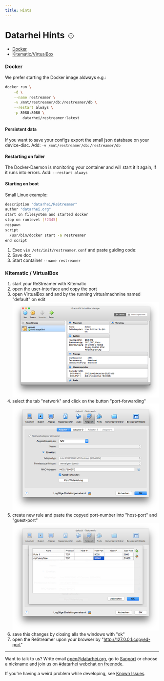 ```yaml
---
title: Hints
---
```


# Datarhei Hints ☺

* [Docker](#docker)
* [Kitematic/VirtualBox](#kitematic-virtualbox)

### Docker

We prefer starting the Docker image aldways e.g.:

```sh
docker run \
    -d \
    --name restreamer \
    -v /mnt/restreamer/db:/restreamer/db \
    --restart always \
    -p 8080:8080 \
        datarhei/restreamer:latest
```

#### Persistent data
If you want to save your configs export the small json database on your device-disc. 
Add: `-v /mnt/restreamer/db:/restreamer/db`

#### Restarting on failer
The Docker-Daemon is monitoring your container and will start it it again, if it runs into errors. Add:
`--restart always`

#### Starting on boot
Small Linux example:

```sh
description "datarhei/ReStreamer"
author "datarhei.org"
start on filesystem and started docker
stop on runlevel [!2345]
respawn
script
  /usr/bin/docker start -a restreamer
end script
```

1. Exec `vim /etc/init/restreamer.conf` and paste guiding code:
2. Save doc
3. Start container `--name restreamer`

### Kitematic / VirtualBox

1. start your ReStreamer with Kitematic
2. open the user-interface and copy the port
3. open VirtualBox and and by the running virtualmachnine named "default" on edit
  ![vbox-1](../img/vbox-port-1.png)  
4. select the tab "network" and click on the button "port-forwarding"
  ![vbox-1](../img/vbox-port-2.png)  
5. create new rule and paste the copyed port-number into "host-port" and "guest-port"
  ![vbox-1](../img/vbox-port-3.png)  
6. save this changes by closing alls the windows with "ok"
7. open the ReStreamer upon your browser by "http://127.0.0.1:copyed-port"

---

Want to talk to us? Write email open@datarhei.org, go to [Support](../support.html) or choose a nickname and join us on <a target= "_blank" href="https://webchat.freenode.net/?channels=datarhei">#datarhei webchat on freenode</a>.

If you're having a weird problem while developing, see [Known Issues](https://github.com/datarhei/restreamer/issues/). 
